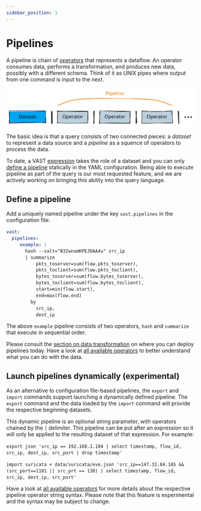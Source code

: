 ```yaml
---
sidebar_position: 1
---
```


# Pipelines

A pipeline is chain of [operators](operators) that represents a dataflow. An
operator consumes data, performs a transformation, and produces new data,
possibly with a different schema. Think of it as UNIX pipes where output from
one command is input to the next.

![Pipeline Dataflow](pipeline-dataflow.excalidraw.svg)

The basic idea is that a query consists of two connected pieces: a *dataset* to
represent a data source and a *pipeline* as a squence of operators to process
the data.

To date, a VAST [expression](expressions) takes the role of a dataset and you
can only [define a pipeline](/docs/use/transform) statically in the YAML
configuration. Being able to execute pipeline as part of the query is our most
requested feature, and we are actively working on bringing this ability into the
query language.

## Define a pipeline

Add a uniquely named pipeline under the key `vast.pipelines` in the
configuration file:

```yaml
vast:
  pipelines:
     example: |
       hash --salt="B3IwnumKPEJDAA4u" src_ip
       | summarize 
           pkts_toserver=sum(flow.pkts_toserver),
           pkts_toclient=sum(flow.pkts_toclient),
           bytes_toserver=sum(flow.bytes_toserver),
           bytes_toclient=sum(flow.bytes_toclient),
           start=min(flow.start),
           end=max(flow.end)
         by
           src_ip,
           dest_ip
```

The above `example` pipeline consists of two operators, `hash` and `summarize`
that execute in sequential order.

Please consult the [section on data transformation](/docs/use/transform) on
where you can deploy pipelines today. Have a look at [all available
operators](operators) to better understand what you can do with the data.

## Launch pipelines dynamically (experimental)

As an alternative to configuration file-based pipelines, the `export` and
`import` commands support launching a dynamically defined pipeline. The
`export` command and the data loaded by the `import` command will provide the
respective beginning datasets.

This dynamic pipeline is an optional string parameter, with operators chained
by the `|` delimiter. This pipeline can be put after an expression so it will
only be applied to the resulting dataset of that expression. For example:

`export json 'src_ip == 192.168.1.104 | select timestamp, flow_id, src_ip,
dest_ip, src_port | drop timestamp'`

`import suricata < data/suricata/eve.json 'src_ip==147.32.84.165 &&
(src_port==1181 || src_prt == 138) | select timestamp, flow_id, src_ip,
dest_ip, src_port'`

Have a look at [all available operators](operators) for more details about the
respective pipeline operator string syntax. Please note that this feature is
experimental and the syntax may be subject to change.
